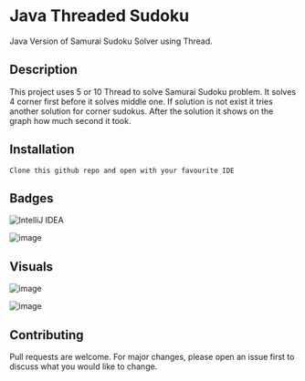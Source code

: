 # Java Threaded Sudoku

Java Version of Samurai Sudoku Solver using Thread. 

## Description
This project uses 5 or 10 Thread to solve Samurai Sudoku problem. It solves 4 corner first before it solves middle one. If solution is not exist it tries another solution for corner sudokus. After the solution it shows on the graph how much second it took.

## Installation

```
Clone this github repo and open with your favourite IDE
```
## Badges
![IntelliJ IDEA](https://img.shields.io/badge/IntelliJIDEA-000000.svg?style=for-the-badge&logo=intellij-idea&logoColor=white)

![image](https://img.shields.io/badge/Java-ED8B00?style=for-the-badge&logo=java&logoColor=white)
 

## Visuals

![image](https://user-images.githubusercontent.com/54002766/200149860-567c1efa-137b-4b08-a5fe-7ec9bdf2b5b5.png)

![image](https://user-images.githubusercontent.com/54002766/200149864-d4727ae4-03db-4257-9182-bea0d101a890.png)


## Contributing
Pull requests are welcome. For major changes, please open an issue first to discuss what you would like to change.
